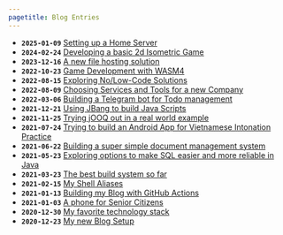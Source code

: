 ```yaml
---
pagetitle: Blog Entries
---
```

* **`2025-01-09`** [Setting up a Home Server](2025-01-09_home_server.html)
* **`2024-02-24`** [Developing a basic 2d Isometric Game](2024-02-24_2d-isometric.html)
* **`2023-12-16`** [A new file hosting solution](2023-12-16_file_sync.html)
* **`2022-10-23`** [Game Development with WASM4](2022-10-23_game_development_with_wasm4.html)
* **`2022-08-15`** [Exploring No/Low-Code Solutions](2022-08-15_exploring_no_low-code_solutions.html)
* **`2022-08-09`** [Choosing Services and Tools for a new Company](2022-08-09_choosing_service_and_tools.html)
* **`2022-03-06`** [Building a Telegram bot for Todo management](2022-03-06_telegram_bot_for_todo_management.html)
* **`2021-12-21`** [Using JBang to build Java Scripts](2021-12-21_jbang_java_for_scripting.html)
* **`2021-11-25`** [Trying jOOQ out in a real world example](2021-11-25_jooq_great_experience.html)
* **`2021-07-24`** [Trying to build an Android App for Vietnamese Intonation Practice](2021-07-24_vietnamese_language_intonation_app.html)
* **`2021-06-22`** [Building a super simple document management system](2021-06-22_document_management_system.html)
* **`2021-05-23`** [Exploring options to make SQL easier and more reliable in Java](2021-05-23_java_backend_sql_exploration.html)
* **`2021-03-23`** [The best build system so far](2021-03-23_esbuild_build_tool.html)
* **`2021-02-15`** [My Shell Aliases](2021-02-15_shell_alias.html)
* **`2021-01-13`** [Building my Blog with GitHub Actions](2021-01-13_github_actions_blog_building.html)
* **`2021-01-03`** [A phone for Senior Citizens](2021-01-03_senior_citizen_phone.html)
* **`2020-12-30`** [My favorite technology stack](2020-12-30_my_favorite_tech_stack.html)
* **`2020-12-23`** [My new Blog Setup](2020-12-23_new_blog_setup.html)
